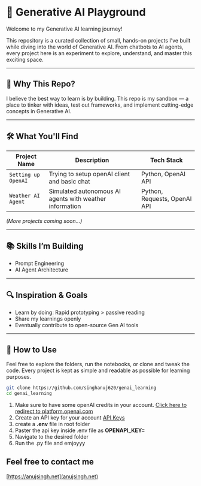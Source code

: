 # 🧠 Generative AI Playground

Welcome to my Generative AI learning journey!

This repository is a curated collection of small, hands-on projects I’ve built while diving into the world of Generative AI. From chatbots to AI agents, every project here is an experiment to explore, understand, and master this exciting space.

---

## 🚀 Why This Repo?

I believe the best way to learn is by building. This repo is my sandbox — a place to tinker with ideas, test out frameworks, and implement cutting-edge concepts in Generative AI.

---

## 🛠️ What You'll Find

| Project Name         | Description                                         | Tech Stack                  |
|----------------------|-----------------------------------------------------|-----------------------------|
| `Setting up OpenAI`  | Trying to setup openAI client and basic chat     | Python, OpenAI API   |
| `Weather AI Agent `  | Simulated autonomous AI agents with weather information | Python, Requests, OpenAI API           |

_(More projects coming soon...)_

---

## 📚 Skills I’m Building

- Prompt Engineering
- AI Agent Architecture

---

## 🔍 Inspiration & Goals

- Learn by doing: Rapid prototyping > passive reading
- Share my learnings openly
- Eventually contribute to open-source Gen AI tools

---

## 🧩 How to Use

Feel free to explore the folders, run the notebooks, or clone and tweak the code. Every project is kept as simple and readable as possible for learning purposes.

```bash
git clone https://github.com/singhanuj620/genai_learning
cd genai_learning
```

1. Make sure to have some openAI credits in your account. [Click here to redirect to platform.openai.com](https://platform.openai.com/settings/organization/billing/overview)
2. Create an API key for your account [API Keys](https://platform.openai.com/settings/organization/api-keys)
3. create a **.env** file in root folder
4. Paster the api key inside .env file as **OPENAPI_KEY=**
5. Navigate to the desired folder
6. Run the .py file and emjoyyy



## Feel free to contact me

[https://anujsingh.net](anujsingh.net)
